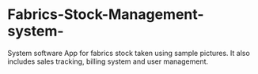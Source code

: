 # Fabrics-Stock-Management-system-
System software App for fabrics stock taken using sample pictures. It also includes sales tracking, billing system and user management.
